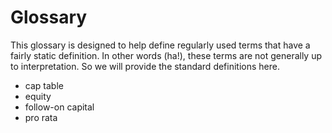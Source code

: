 # Glossary

This glossary is designed to help define regularly used terms that have a fairly static definition. In other words (ha!), these terms are not generally up to interpretation. So we will provide the standard definitions here.

- cap table
- equity
- follow-on capital
- pro rata